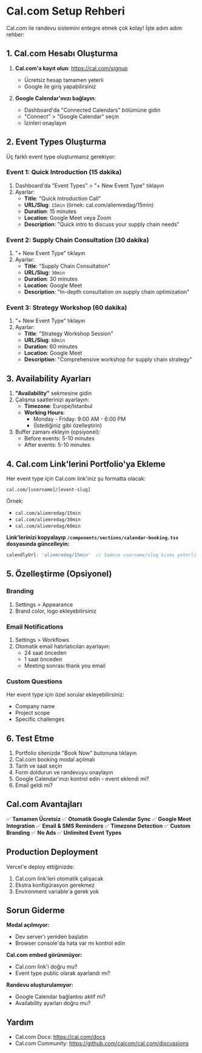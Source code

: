# Cal.com Setup Rehberi

Cal.com ile randevu sistemini entegre etmek çok kolay! İşte adım adım rehber:

## 1. Cal.com Hesabı Oluşturma

1. **Cal.com'a kayıt olun**: https://cal.com/signup
   - Ücretsiz hesap tamamen yeterli
   - Google ile giriş yapabilirsiniz

2. **Google Calendar'ınızı bağlayın**:
   - Dashboard'da "Connected Calendars" bölümüne gidin
   - "Connect" > "Google Calendar" seçin
   - İzinleri onaylayın

## 2. Event Types Oluşturma

Üç farklı event type oluşturmanız gerekiyor:

### Event 1: Quick Introduction (15 dakika)
1. Dashboard'da "Event Types" > "+ New Event Type" tıklayın
2. Ayarlar:
   - **Title**: "Quick Introduction Call"
   - **URL/Slug**: `15min` (örnek: cal.com/aliemredag/15min)
   - **Duration**: 15 minutes
   - **Location**: Google Meet veya Zoom
   - **Description**: "Quick intro to discuss your supply chain needs"

### Event 2: Supply Chain Consultation (30 dakika)
1. "+ New Event Type" tıklayın
2. Ayarlar:
   - **Title**: "Supply Chain Consultation"
   - **URL/Slug**: `30min`
   - **Duration**: 30 minutes
   - **Location**: Google Meet
   - **Description**: "In-depth consultation on supply chain optimization"

### Event 3: Strategy Workshop (60 dakika)
1. "+ New Event Type" tıklayın
2. Ayarlar:
   - **Title**: "Strategy Workshop Session"
   - **URL/Slug**: `60min`
   - **Duration**: 60 minutes
   - **Location**: Google Meet
   - **Description**: "Comprehensive workshop for supply chain strategy"

## 3. Availability Ayarları

1. **"Availability"** sekmesine gidin
2. Çalışma saatlerinizi ayarlayın:
   - **Timezone**: Europe/Istanbul
   - **Working Hours**:
     - Monday - Friday: 9:00 AM - 6:00 PM
     - (İstediğiniz gibi özelleştirin)
3. Buffer zamanı ekleyin (opsiyonel):
   - Before events: 5-10 minutes
   - After events: 5-10 minutes

## 4. Cal.com Link'lerini Portfolio'ya Ekleme

Her event type için Cal.com link'iniz şu formatta olacak:
```
cal.com/[username]/[event-slug]
```

Örnek:
- `cal.com/aliemredag/15min`
- `cal.com/aliemredag/30min`
- `cal.com/aliemredag/60min`

**Link'lerinizi kopyalayıp `/components/sections/calendar-booking.tsx` dosyasında güncelleyin:**

```typescript
calendlyUrl: 'aliemredag/15min'  // Sadece username/slug kısmı yeterli
```

## 5. Özelleştirme (Opsiyonel)

### Branding
1. Settings > Appearance
2. Brand color, logo ekleyebilirsiniz

### Email Notifications
1. Settings > Workflows
2. Otomatik email hatırlatıcıları ayarlayın:
   - 24 saat önceden
   - 1 saat önceden
   - Meeting sonrası thank you email

### Custom Questions
Her event type için özel sorular ekleyebilirsiniz:
- Company name
- Project scope
- Specific challenges

## 6. Test Etme

1. Portfolio sitenizde "Book Now" butonuna tıklayın
2. Cal.com booking modal açılmalı
3. Tarih ve saat seçin
4. Form doldurun ve randevuyu onaylayın
5. Google Calendar'ınızı kontrol edin - event eklendi mi?
6. Email geldi mi?

## Cal.com Avantajları

✅ **Tamamen Ücretsiz**
✅ **Otomatik Google Calendar Sync**
✅ **Google Meet Integration**
✅ **Email & SMS Reminders**
✅ **Timezone Detection**
✅ **Custom Branding**
✅ **No Ads**
✅ **Unlimited Event Types**

## Production Deployment

Vercel'e deploy ettiğinizde:
1. Cal.com link'leri otomatik çalışacak
2. Ekstra konfigürasyon gerekmez
3. Environment variable'a gerek yok

## Sorun Giderme

**Modal açılmıyor:**
- Dev server'ı yeniden başlatın
- Browser console'da hata var mı kontrol edin

**Cal.com embed görünmüyor:**
- Cal.com link'i doğru mu?
- Event type public olarak ayarlandı mı?

**Randevu oluşturulamıyor:**
- Google Calendar bağlantısı aktif mi?
- Availability ayarları doğru mu?

## Yardım

- Cal.com Docs: https://cal.com/docs
- Cal.com Community: https://github.com/calcom/cal.com/discussions
